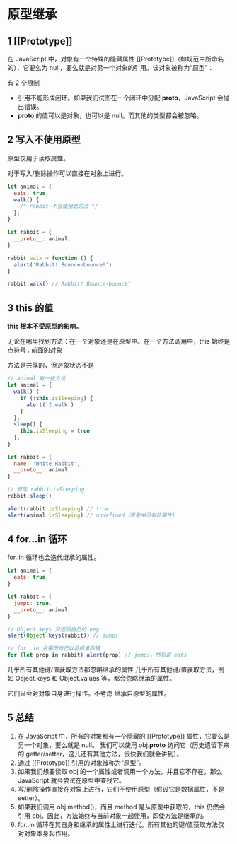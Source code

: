 # 原型继承

## 1 [[Prototype]]

在 JavaScript 中，对象有一个特殊的隐藏属性 [[Prototype]]（如规范中所命名的），它要么为 null，要么就是对另一个对象的引用。该对象被称为“原型”：

有 2 个限制

- 引用不能形成闭环。如果我们试图在一个闭环中分配 **proto**，JavaScript 会抛出错误。
- **proto** 的值可以是对象，也可以是 null。而其他的类型都会被忽略。

## 2 写入不使用原型

原型仅用于读取属性。

对于写入/删除操作可以直接在对象上进行。

```js
let animal = {
  eats: true,
  walk() {
    /* rabbit 不会使用此方法 */
  },
}

let rabbit = {
  __proto__: animal,
}

rabbit.walk = function () {
  alert('Rabbit! Bounce-bounce!')
}

rabbit.walk() // Rabbit! Bounce-bounce!
```

## 3 this 的值

**this 根本不受原型的影响。**

无论在哪里找到方法：在一个对象还是在原型中。在一个方法调用中，this 始终是点符号 . 前面的对象

方法是共享的，但对象状态不是

```js
// animal 有一些方法
let animal = {
  walk() {
    if (!this.isSleeping) {
      alert(`I walk`)
    }
  },
  sleep() {
    this.isSleeping = true
  },
}

let rabbit = {
  name: 'White Rabbit',
  __proto__: animal,
}

// 修改 rabbit.isSleeping
rabbit.sleep()

alert(rabbit.isSleeping) // true
alert(animal.isSleeping) // undefined（原型中没有此属性）
```

## 4 for…in 循环

for..in 循环也会迭代继承的属性。

```js
let animal = {
  eats: true,
}

let rabbit = {
  jumps: true,
  __proto__: animal,
}

// Object.keys 只返回自己的 key
alert(Object.keys(rabbit)) // jumps

// for..in 会遍历自己以及继承的键
for (let prop in rabbit) alert(prop) // jumps，然后是 eats
```

几乎所有其他键/值获取方法都忽略继承的属性
几乎所有其他键/值获取方法，例如 Object.keys 和 Object.values 等，都会忽略继承的属性。

它们只会对对象自身进行操作。不考虑 继承自原型的属性。

## 5 总结

1. 在 JavaScript 中，所有的对象都有一个隐藏的 [[Prototype]] 属性，它要么是另一个对象，要么就是 null。
   我们可以使用 obj.**proto** 访问它（历史遗留下来的 getter/setter，这儿还有其他方法，很快我们就会讲到）。
2. 通过 [[Prototype]] 引用的对象被称为“原型”。
3. 如果我们想要读取 obj 的一个属性或者调用一个方法，并且它不存在，那么 JavaScript 就会尝试在原型中查找它。
4. 写/删除操作直接在对象上进行，它们不使用原型（假设它是数据属性，不是 setter）。
5. 如果我们调用 obj.method()，而且 method 是从原型中获取的，this 仍然会引用 obj。因此，方法始终与当前对象一起使用，即使方法是继承的。
6. for..in 循环在其自身和继承的属性上进行迭代。所有其他的键/值获取方法仅对对象本身起作用。
